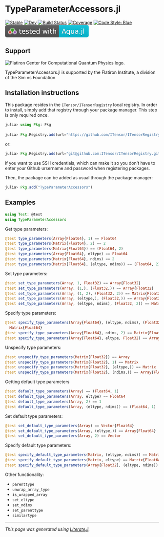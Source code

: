 # TypeParameterAccessors.jl

[![Stable](https://img.shields.io/badge/docs-stable-blue.svg)](https://itensor.github.io/TypeParameterAccessors.jl/stable/)
[![Dev](https://img.shields.io/badge/docs-dev-blue.svg)](https://itensor.github.io/TypeParameterAccessors.jl/dev/)
[![Build Status](https://github.com/ITensor/TypeParameterAccessors.jl/actions/workflows/Tests.yml/badge.svg?branch=main)](https://github.com/ITensor/TypeParameterAccessors.jl/actions/workflows/Tests.yml?query=branch%3Amain)
[![Coverage](https://codecov.io/gh/ITensor/TypeParameterAccessors.jl/branch/main/graph/badge.svg)](https://codecov.io/gh/ITensor/TypeParameterAccessors.jl)
[![Code Style: Blue](https://img.shields.io/badge/code%20style-blue-4495d1.svg)](https://github.com/invenia/BlueStyle)
[![Aqua](https://raw.githubusercontent.com/JuliaTesting/Aqua.jl/master/badge.svg)](https://github.com/JuliaTesting/Aqua.jl)

## Support

<picture>
  <source media="(prefers-color-scheme: dark)" width="20%" srcset="docs/src/assets/CCQ-
ark.png">
  <img alt="Flatiron Center for Computational Quantum Physics logo." width="20%" src="d
cs/src/assets/CCQ.png">
</picture>


TypeParameterAccessors.jl is supported by the Flatiron Institute, a division of the Sim
ns Foundation.

## Installation instructions

This package resides in the `ITensor/ITensorRegistry` local registry.
In order to install, simply add that registry through your package manager.
This step is only required once.
```julia
julia> using Pkg: Pkg

julia> Pkg.Registry.add(url="https://github.com/ITensor/ITensorRegistry")
```
or:
```julia
julia> Pkg.Registry.add(url="git@github.com:ITensor/ITensorRegistry.git")
```
if you want to use SSH credentials, which can make it so you don't have to enter your Github ursername and password when registering packages.

Then, the package can be added as usual through the package manager:

```julia
julia> Pkg.add("TypeParameterAccessors")
```

## Examples

````julia
using Test: @test
using TypeParameterAccessors
````

Get type parameters:

````julia
@test type_parameters(Array{Float64}, 1) == Float64
@test type_parameters(Matrix{Float64}, 2) == 2
@test type_parameters(Matrix{Float64}) == (Float64, 2)
@test type_parameters(Array{Float64}, eltype) == Float64
@test type_parameters(Matrix{Float64}, ndims) == 2
@test type_parameters(Matrix{Float64}, (eltype, ndims)) == (Float64, 2)
````

Set type parameters:

````julia
@test set_type_parameters(Array, 1, Float32) == Array{Float32}
@test set_type_parameters(Array, (1,), (Float32,)) == Array{Float32}
@test set_type_parameters(Array, (1, 2), (Float32, 2)) == Matrix{Float32}
@test set_type_parameters(Array, (eltype,), (Float32,)) == Array{Float32}
@test set_type_parameters(Array, (eltype, ndims), (Float32, 2)) == Matrix{Float32}
````

Specify type parameters:

````julia
@test specify_type_parameters(Array{Float64}, (eltype, ndims), (Float32, 2)) ==
  Matrix{Float64}
@test specify_type_parameters(Array{Float64}, ndims, 2) == Matrix{Float64}
@test specify_type_parameters(Array{Float64}, eltype, Float32) == Array{Float64}
````

Unspecify type parameters:

````julia
@test unspecify_type_parameters(Matrix{Float32}) == Array
@test unspecify_type_parameters(Matrix{Float32}, 1) == Matrix
@test unspecify_type_parameters(Matrix{Float32}, (eltype,)) == Matrix
@test unspecify_type_parameters(Matrix{Float32}, (ndims,)) == Array{Float32}
````

Getting default type parameters

````julia
@test default_type_parameters(Array) == (Float64, 1)
@test default_type_parameters(Array, eltype) == Float64
@test default_type_parameters(Array, 2) == 1
@test default_type_parameters(Array, (eltype, ndims)) == (Float64, 1)
````

Set default type parameters:

````julia
@test set_default_type_parameters(Array) == Vector{Float64}
@test set_default_type_parameters(Array, (eltype,)) == Array{Float64}
@test set_default_type_parameters(Array, 2) == Vector
````

Specify default type parameters:

````julia
@test specify_default_type_parameters(Matrix, (eltype, ndims)) == Matrix{Float64}
@test specify_default_type_parameters(Matrix, eltype) == Matrix{Float64}
@test specify_default_type_parameters(Array{Float32}, (eltype, ndims)) == Vector{Float32}
````

Other functionality:

- `parenttype`
- `unwrap_array_type`
- `is_wrapped_array`
- `set_eltype`
- `set_ndims`
- `set_parenttype`
- `similartype`

---

*This page was generated using [Literate.jl](https://github.com/fredrikekre/Literate.jl).*

